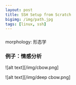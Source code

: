 ```yaml
---
layout: post
title: SSH Setup from Scratch
bigimg: /img/path.jpg
tags: [linux, ssh]
---
```

###
morphology: 形态学 


### 例子：情感分析
![alt text][/img/cbow.png]

![alt text][/img/deep cbow.png]
